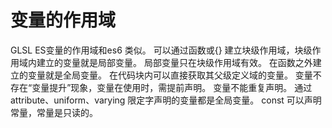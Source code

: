 # 变量的作用域

GLSL ES变量的作用域和es6 类似。
可以通过函数或{} 建立块级作用域，块级作用域内建立的变量就是局部变量。
局部变量只在块级作用域有效。
在函数之外建立的变量就是全局变量。
在代码块内可以直接获取其父级定义域的变量。
变量不存在“变量提升”现象，变量在使用时，需提前声明。
变量不能重复声明。
通过attribute、uniform、varying 限定字声明的变量都是全局变量。
const 可以声明常量，常量是只读的。
